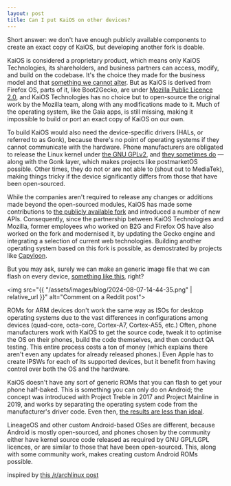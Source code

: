 ```yaml
---
layout: post
title: Can I put KaiOS on other devices?
---
```

Short answer: we don't have enough publicly available components to create an exact copy of KaiOS, but developing another fork is doable. 

KaiOS is considered a proprietary product, which means only KaiOS Technologies, its shareholders, and business partners can access, modify, and build on the codebase. It's the choice they made for the business model and that [something we cannot alter]. But as KaiOS is derived from Firefox OS, parts of it, like Boot2Gecko, are under [Mozilla Public Licence 2.0], and KaiOS Technologies has no choice but to open-source the original work by the Mozilla team, along with any modifications made to it. Much of the operating system, like the Gaia apps, is still missing, making it impossible to build or port an exact copy of KaiOS on our own.

To build KaiOS would also need the device-specific drivers (HALs, or referred to as Gonk), because there's no point of operating systems if they cannot communicate with the hardware. Phone manufacturers are obligated to release the Linux kernel under [the GNU GPLv2], and [they sometimes do] &#x2014; along with the Gonk layer, which makes projects like postmarketOS possible. Other times, they do not or are not able to (shout out to MediaTek), making things tricky if the device significantly differs from those that have been open-sourced.

While the companies aren't required to release any changes or additions made beyond the open-sourced modules, KaiOS has made some contributions to [the publicly available fork] and introduced a number of new APIs. Consequently, since the partnership between KaiOS Technologies and Mozilla, former employees who worked on B2G and Firefox OS have also worked on the fork and modernised it, by updating the Gecko engine and integrating a selection of current web technologies. Building another operating system based on this fork is possible, as demostrated by projects like [Capyloon].

But you may ask, surely we can make an generic image file that we can flash on every device, [something like this], right?

<img src="{{ "/assets/images/blog/2024-08-07-14-44-35.png" | relative_url }}" alt="Comment on a Reddit post">

ROMs for ARM devices don't work the same way as ISOs for desktop operating systems due to the vast differences in configurations among devices (quad-core, octa-core, Cortex-A7, Cortex-A55, etc.) Often, phone manufacturers work with KaiOS to get the source code, tweak it to optimise the OS on their phones, build the code themselves, and then conduct QA testing. This entire process costs a ton of money (which explains there aren't even any updates for already released phones.) Even Apple has to create IPSWs for each of its supported devices, but it benefit from having control over both the OS and the hardware.

KaiOS doesn't have any sort of generic ROMs that you can flash to get your phone half-baked. This is something you can only do on Android; the concept was introduced with Project Treble in 2017 and Project Mainline in 2019, and works by separating the operating system code from the manufacturer's driver code. Even then, [the results are less than ideal].

LineageOS and other custom Android-based OSes are different, because Android is mostly open-sourced, and phones chosen by the community either have kernel source code released as required by GNU GPL/LGPL licences, or are similar to those that have been open-sourced. This, along with some community work, makes creating custom Android ROMs possible.

inspired by [this /r/archlinux post]

[something we cannot alter]: https://www.kaiostech.com/faq/can-i-access-the-source-code/
[Mozilla Public Licence 2.0]: https://github.com/kaiostech/gecko-b2g/blob/gonk/toolkit/content/license.html
[the publicly available fork]: https://github.com/kaiostech/gecko-b2g
[the GNU GPLv2]: https://docs.kernel.org/process/license-rules.html
[they sometimes do]: https://github.com/bmndc/nokia-leo/tree/leo-v20
[Capyloon]: https://capyloon.org/
[something like this]: https://developer.android.com/topic/generic-system-image
[the results are less than ideal]: https://xdaforums.com/t/common-gsi-issues-and-fixes.4589327/
[this /r/archlinux post]: https://www.reddit.com/r/archlinux/comments/1ekq2xx/how_about_making_arch_for_mobile_phones/